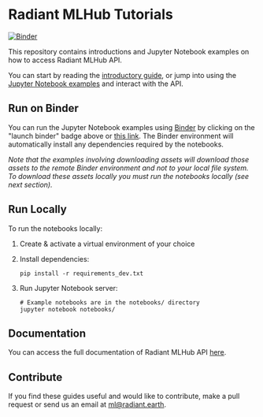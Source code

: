 # Radiant MLHub Tutorials

[![Binder](https://mybinder.org/badge_logo.svg)](https://mybinder.org/v2/gh/radiantearth/mlhub-tutorials/main?filepath=notebooks%2Findex.ipynb)

This repository contains introductions and Jupyter Notebook examples on how to access Radiant MLHub API.

You can start by reading the [introductory guide](RadiantMLHub-intro.pdf), or jump into using the [Jupyter Notebook examples](./notebooks/index.ipynb) 
and interact with the API. 

## Run on Binder
You can run the Jupyter Notebook examples using [Binder](https://mybinder.org/) by clicking on the 
"launch binder" badge above or [this link](https://mybinder.org/v2/gh/radiantearth/mlhub-tutorials/main?filepath=notebooks%2Findex.ipynb). 
The Binder environment will automatically install any dependencies required by the notebooks. 

*Note that the examples involving downloading 
assets will download those assets to the remote Binder environment and not to your local file system. To download these assets locally you 
must run the notebooks locally (see next section).* 

## Run Locally

To run the notebooks locally:

1) Create & activate a virtual environment of your choice 

2) Install dependencies:

    ```shell
    pip install -r requirements_dev.txt
    ```

3) Run Jupyter Notebook server:

    ```shell
    # Example notebooks are in the notebooks/ directory
    jupyter notebook notebooks/
    ```

## Documentation
You can access the full documentation of Radiant MLHub API [here](http://docs.mlhub.earth). 

## Contribute
If you find these guides useful and would like to contribute, make a pull request or send us an email at ml@radiant.earth.
